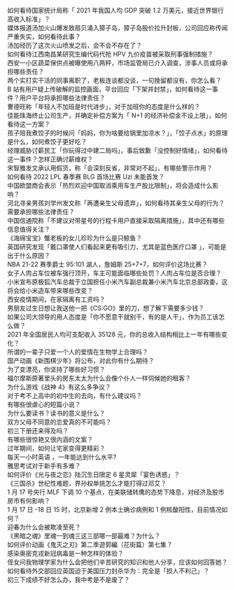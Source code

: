 如何看待国家统计局称「 2021 年我国人均 GDP 突破 1.2 万美元，接近世界银行高收入标准」？  
媒体报道汤加火山爆发致扇贝涌入獐子岛，獐子岛股价拉升封板，公司回应称传闻严重失实，如何看待此事？  
汤加经历了这次火山喷发之后，会不会不存在了？  
如何看待江西南昌某研究生编代码代抢 HPV 九价疫苗被采取刑事强制措施？  
西安一小区蔬菜保供点被曝使用八两秤，市场监管局已介入调查，涉事人员或将承担哪些责任？  
两个实打实干活的同事离职了，老板连谈都没谈，一句挽留都没有，你怎么看？  
B 站有用户疑上传破解的监控画面，平台回应「下架并封禁」，如何看待这一事件？用户平台将承担哪些法律责任？  
曹德旺称「年轻人不加班是时代进步」，对于加班你的态度是什么样的？  
佳能珠海终止公司生产，并确定补偿方案为「 N+1 的经济补偿金不设上限」，如何看待这一方案？  
孩子陪我煮饺子的时候问「妈妈，你为啥要给锅里加凉水？」，「饺子点水」的原理是什么，如何煮饺子更好吃？  
经理威胁讨薪民工「你玩得过中建二局吗」，事后致歉「没控制好情绪」，如何看待这一事件？怎样正确讨薪维权？  
宋智雅发文承认用假货，称「会深刻反省，非常对不起」，有哪些警示作用？  
如何看待 2022 LPL 春季赛 BLG 首场比赛 Uzi 未能首发？  
中国欧盟商会表示「热烈欢迎中国取消乘用车生产股比限制」，将会造成什么影响？  
河北寻亲男孩刘学州发文称「再遭亲生父母遗弃」，如何看待其亲生父母的行为？需要承担哪些法律责任？  
中国信通院称「不建议对带星号的行程卡用户直接采取隔离措施」，其中还有哪些信息值得关注？  
《海绵宝宝》蟹老板的女儿珍珍为什么是只鲸鱼？  
英国研究发现「戴口罩使人们看起来更有吸引力，尤其是蓝色医疗口罩 」，可能是出于什么原因？  
NBA 21-22 赛季爵士 95:101 湖人，詹姆斯 25+7+7，如何评价这场比赛？  
女子人肉占车位被车强行顶开，车主可能面临哪些处罚？人肉占车位是否合理？  
小米宣布原极狐汽车总裁于立国担任小米汽车副总裁兼小米汽车北京总部政委，这将会给小米造车带来哪些改变？  
西安疫情期间，在家隔离有工资吗？  
男朋友过生日想让我送他一把《CS:GO》里的刀，想了解下需要多少钱？  
如果公司大领导的用人态度是「你不愿意干就别干，有的是人干」，作为员工该怎么做？  
2021 年全国居民人均可支配收入 35128 元，你的总收入结构相比上一年有哪些变化？  
所谓的一辈子只爱一个人的爱情在生物学上合理吗？  
国产动画《新围棋少年》将公布，对此你有什么期待？  
为了变漂亮，你坚持了哪些好习惯？  
福尔摩斯原著里头的房东太太为什么会像个仆人一样伺候她的租客？  
为什么游戏《战神 4》有这么多争议？  
对于考不上高中的初中生的去向，有什么建议吗？  
有哪些很虐心的短篇小说？  
为什么要读书？读书的意义是什么？  
双方父母不同意的恋爱真的不可能吗？  
初三下册还来得及吗？  
有哪些很惊艳又很内涵的文案？  
过年期间，如何让宅家变得更精彩？  
每天一小时英语 ，一年能达到什么水平?  
雅思考试对于新手有多难？  
如何评价《光与夜之恋》陆沉生日限定 6 星灵犀「宴色诱惑」？  
《三国杀》世纪性难题，界孙权单挑怎么才能打得过邓艾？  
1 月 17 号央行 MLF 下调 10 个基点，在美联储转鹰的态势下降息，对经济及股市房市有何影响？  
1 月 17 日 -18 日 15 时，北京新增 2 例本土确诊病例和 1 例核酸阳性，目前情况如何？  
迎春为什么会被欺凌至死？  
《黑暗之魂》里魂一到魂三这三部哪一部最难？为什么？  
如何评价动画《鬼灭之刃》第二季遊郭編（花街篇）第七集？  
感染奥密克戎新冠病毒是一种怎样的体验？  
侄女问我物理学家为什么会把他们辛苦研究的知识和他人分享，应该如何回答她？  
如何看待外交部回应英国迫于美国压力封杀华为：完全是「损人不利己」？  
初三下成绩不好怎么办，我中考是不是废了？  
